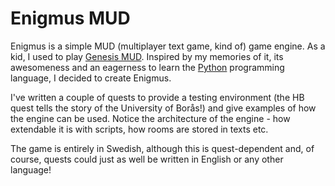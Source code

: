 # Enigmus MUD

Enigmus is a simple MUD (multiplayer text game, kind of) game engine. As a kid, I used to play [Genesis MUD](https://www.genesismud.org/). Inspired by my memories of it, its awesomeness and an eagerness to learn the [Python](https://www.python.org/) programming language, I decided to create Enigmus.

I've written a couple of quests to provide a testing environment (the HB quest tells the story of the University of Borås!) and give examples of how the engine can be used. Notice the architecture of the engine - how extendable it is with scripts, how rooms are stored in texts etc.

The game is entirely in Swedish, although this is quest-dependent and, of course, quests could just as well be written in English or any other language!

